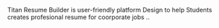Titan Resume Builder is user-friendly platform Design to help Students creates profesional resume for coorporate jobs ..
